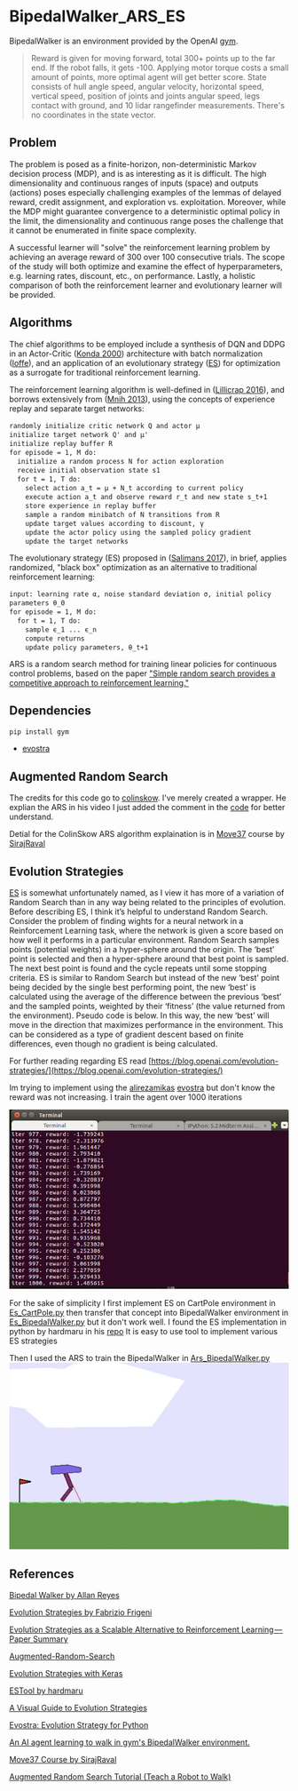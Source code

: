 # BipedalWalker_ARS_ES
BipedalWalker is an environment provided by the OpenAI [gym](https://gym.openai.com/envs/BipedalWalker-v2/). 
> Reward is given for moving forward, total 300+ points up to the far end. If the robot falls, it gets -100. Applying motor torque
> costs a small amount of points, more optimal agent will get better score. State consists of hull angle speed, angular velocity, 
> horizontal speed, vertical speed, position of joints and joints angular speed, legs contact with ground, and 10 lidar rangefinder
> measurements. There's no coordinates in the state vector.

## Problem
The problem is posed as a finite-horizon, non-deterministic Markov decision process (MDP), and is as interesting as it is difficult. The high dimensionality and continuous ranges of inputs (space) and outputs (actions) poses especially challenging examples of the lemmas of delayed reward, credit assignment, and exploration vs. exploitation. Moreover, while the MDP might guarantee convergence to a deterministic optimal policy in the limit, the dimensionality and continuous range poses the challenge that it cannot be enumerated in finite space complexity.

A successful learner will "solve" the reinforcement learning problem by achieving an average reward of 300 over 100 consecutive trials. The scope of the study will both optimize and examine the effect of hyperparameters, e.g. learning rates, discount, etc., on performance. Lastly, a holistic comparison of both the reinforcement learner and evolutionary learner will be provided.

## Algorithms
The chief algorithms to be employed include a synthesis of DQN and DDPG in an Actor-Critic ([Konda 2000](http://web.mit.edu/jnt/www/Papers/J094-03-kon-actors.pdf)) architecture with batch normalization ([Ioffe](https://arxiv.org/abs/1502.03167)), and an application of an evolutionary strategy ([ES](https://arxiv.org/abs/1703.03864)) for optimization as a surrogate for traditional reinforcement learning.

The reinforcement learning algorithm is well-defined in ([Lillicrap 2016](https://arxiv.org/pdf/1509.02971.pdf)), and borrows extensively from ([Mnih 2013](https://storage.googleapis.com/deepmind-media/dqn/DQNNaturePaper.pdf)), using the concepts of experience replay and separate target networks:
```
randomly initialize critic network Q and actor μ
initialize target network Q' and μ'
initialize replay buffer R
for episode = 1, M do:
  initialize a random process N for action exploration
  receive initial observation state s1
  for t = 1, T do:
    select action a_t = μ + N_t according to current policy
    execute action a_t and observe reward r_t and new state s_t+1
    store experience in replay buffer
    sample a random minibatch of N transitions from R
    update target values according to discount, γ
    update the actor policy using the sampled policy gradient
    update the target networks      
```
The evolutionary strategy (ES) proposed in ([Salimans 2017](https://arxiv.org/abs/1703.03864)), in brief, applies randomized, "black box" optimization as an alternative to traditional reinforcement learning:
```
input: learning rate α, noise standard deviation σ, initial policy parameters θ_0
for episode = 1, M do:
  for t = 1, T do:
    sample ϵ_1 ... ϵ_n
    compute returns
    update policy parameters, θ_t+1

```
ARS is a random search method for training linear policies for continuous control problems, based on the paper ["Simple random search provides a competitive approach to reinforcement learning."](https://arxiv.org/abs/1803.07055)


## Dependencies

```
pip install gym
```
- [evostra](https://github.com/alirezamika/evostra)

## Augmented Random Search
The credits for this code go to [colinskow](https://github.com/colinskow/move37/tree/master/ars). I've merely created a wrapper.
He explian the ARS in his video I just added the comment in the [code](https://github.com/Tirth27/BipedalWalker_ARS_ES/blob/master/Augmented%20Random%20Search/Ars_BipedalWalker.py) for better understand. 

Detial for the ColinSkow ARS algorithm explaination is in [Move37](https://www.theschool.ai/courses/move-37-course/lessons/augmented-random-search-tutorial-teach-a-robot-to-walk/) course by [SirajRaval](https://github.com/llSourcell)


## Evolution Strategies
[ES](https://arxiv.org/abs/1703.03864) is somewhat unfortunately named, as I view it has more of a variation of Random Search than in any way being related to the principles of evolution. Before describing ES, I think it’s helpful to understand Random Search. Consider the problem of finding wights for a neural network in a Reinforcement Learning task, where the network is given a score based on how well it performs in a particular environment. Random Search samples points (potential weights) in a hyper-sphere around the origin. The ‘best’ point is selected and then a hyper-sphere around that best point is sampled. The next best point is found and the cycle repeats until some stopping criteria. ES is similar to Random Search but instead of the new ‘best’ point being decided by the single best performing point, the new ‘best’ is calculated using the average of the difference between the previous ‘best’ and the sampled points, weighted by their ‘fitness’ (the value returned from the environment). Pseudo code is below. In this way, the new ‘best’ will move in the direction that maximizes performance in the environment. This can be considered as a type of gradient descent based on finite differences, even though no gradient is being calculated.

For further reading regarding ES read [https://blog.openai.com/evolution-strategies/](https://blog.openai.com/evolution-strategies/)

Im trying to implement using the [alirezamikas](https://github.com/alirezamika/bipedal-es) [evostra](https://github.com/alirezamika/evostra) but don't know the reward was not increasing. I train the agent over 1000 iterations

![ALT test](https://github.com/Tirth27/BipedalWalker_ARS_ES/blob/master/ES_Inherrited/images/Screenshot%20from%202018-10-27%2020-33-50.png)

For the sake of simplicity I first implement ES on CartPole environment in [Es_CartPole.py](https://github.com/Tirth27/BipedalWalker_ARS_ES/blob/master/Evolution%20Strategies/Es_CartPole.py) then transfer that concept into BipedalWalker environment in [Es_BipedalWalker.py](https://github.com/Tirth27/BipedalWalker_ARS_ES/blob/master/Evolution%20Strategies/Es_BipedalWalker.py) but it don't work well.
I found the ES implementation in python by hardmaru in his [repo](https://github.com/hardmaru/estool) It is easy to use tool to implement various ES strategies

Then I used the ARS to train the BipedalWalker in [Ars_BipedalWalker.py](https://github.com/Tirth27/BipedalWalker_ARS_ES/blob/master/Augmented%20Random%20Search/Ars_BipedalWalker.py)
![](https://github.com/Tirth27/BipedalWalker_ARS_ES/blob/master/Augmented%20Random%20Search/videos/ezgif.com-video-to-gif.gif)


## References

[Bipedal Walker by Allan Reyes](https://github.com/allanbreyes/bipedal-walker/blob/master/writeup.md)

[Evolution Strategies by Fabrizio Frigeni](https://medium.com/swlh/evolution-strategies-844e2694e632)

[Evolution Strategies as a Scalable Alternative to Reinforcement Learning — Paper Summary](https://medium.com/@benjamin.phillips22/evolution-strategies-as-a-scalable-alternative-to-reinforcement-learning-paper-summary-691161b52ddd)

[Augmented-Random-Search](https://github.com/jainpankul/Augmented-Random-Search)

[Evolution Strategies with Keras](https://gist.github.com/nicksam112/00e9638c0efad1adac878522cf172484)

[ESTool by hardmaru](https://github.com/hardmaru/estool)

[A Visual Guide to Evolution Strategies](http://blog.otoro.net/2017/10/29/visual-evolution-strategies/)

[Evostra: Evolution Strategy for Python](https://github.com/alirezamika/evostra)

[An AI agent learning to walk in gym's BipedalWalker environment.](https://github.com/alirezamika/bipedal-es)

[Move37 Course by SirajRaval](https://www.theschool.ai/courses/move-37-course/)

[Augmented Random Search Tutorial (Teach a Robot to Walk)](https://www.theschool.ai/courses/move-37-course/lessons/augmented-random-search-tutorial-teach-a-robot-to-walk/)
